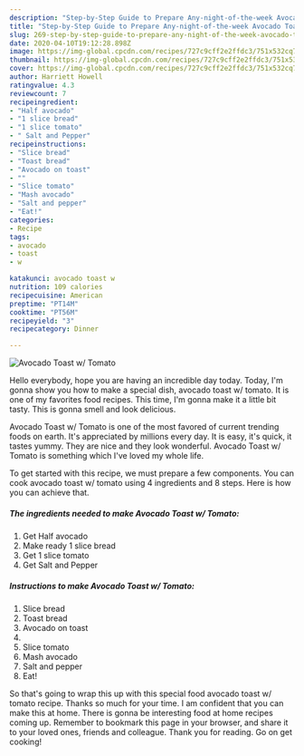 ```yaml
---
description: "Step-by-Step Guide to Prepare Any-night-of-the-week Avocado Toast w/ Tomato"
title: "Step-by-Step Guide to Prepare Any-night-of-the-week Avocado Toast w/ Tomato"
slug: 269-step-by-step-guide-to-prepare-any-night-of-the-week-avocado-toast-w-tomato
date: 2020-04-10T19:12:28.898Z
image: https://img-global.cpcdn.com/recipes/727c9cff2e2ffdc3/751x532cq70/avocado-toast-w-tomato-recipe-main-photo.jpg
thumbnail: https://img-global.cpcdn.com/recipes/727c9cff2e2ffdc3/751x532cq70/avocado-toast-w-tomato-recipe-main-photo.jpg
cover: https://img-global.cpcdn.com/recipes/727c9cff2e2ffdc3/751x532cq70/avocado-toast-w-tomato-recipe-main-photo.jpg
author: Harriett Howell
ratingvalue: 4.3
reviewcount: 7
recipeingredient:
- "Half avocado"
- "1 slice bread"
- "1 slice tomato"
- " Salt and Pepper"
recipeinstructions:
- "Slice bread"
- "Toast bread"
- "Avocado on toast"
- ""
- "Slice tomato"
- "Mash avocado"
- "Salt and pepper"
- "Eat!"
categories:
- Recipe
tags:
- avocado
- toast
- w

katakunci: avocado toast w 
nutrition: 109 calories
recipecuisine: American
preptime: "PT14M"
cooktime: "PT56M"
recipeyield: "3"
recipecategory: Dinner

---
```



![Avocado Toast w/ Tomato](https://img-global.cpcdn.com/recipes/727c9cff2e2ffdc3/751x532cq70/avocado-toast-w-tomato-recipe-main-photo.jpg)

Hello everybody, hope you are having an incredible day today. Today, I'm gonna show you how to make a special dish, avocado toast w/ tomato. It is one of my favorites food recipes. This time, I'm gonna make it a little bit tasty. This is gonna smell and look delicious.



Avocado Toast w/ Tomato is one of the most favored of current trending foods on earth. It's appreciated by millions every day. It is easy, it's quick, it tastes yummy. They are nice and they look wonderful. Avocado Toast w/ Tomato is something which I've loved my whole life.


To get started with this recipe, we must prepare a few components. You can cook avocado toast w/ tomato using 4 ingredients and 8 steps. Here is how you can achieve that.

<!--inarticleads1-->

##### The ingredients needed to make Avocado Toast w/ Tomato:

1. Get Half avocado
1. Make ready 1 slice bread
1. Get 1 slice tomato
1. Get  Salt and Pepper




<!--inarticleads2-->

##### Instructions to make Avocado Toast w/ Tomato:

1. Slice bread
1. Toast bread
1. Avocado on toast
1. 
1. Slice tomato
1. Mash avocado
1. Salt and pepper
1. Eat!




So that's going to wrap this up with this special food avocado toast w/ tomato recipe. Thanks so much for your time. I am confident that you can make this at home. There is gonna be interesting food at home recipes coming up. Remember to bookmark this page in your browser, and share it to your loved ones, friends and colleague. Thank you for reading. Go on get cooking!
